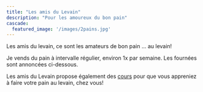```yaml
---
title: "Les amis du Levain"
description: "Pour les amoureux du bon pain"
cascade:
  featured_image: '/images/2pains.jpg'
---
```


Les amis du levain, ce sont les amateurs de bon pain ... au levain!

Je vends du pain à intervalle régulier, environ 1x par semaine. 
Les fournées sont annoncées ci-dessous.

Les amis du Levain propose également des [cours](/content/cours.md "Cours") pour que vous appreniez 
à faire votre pain au levain, chez vous!


